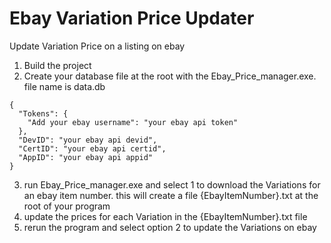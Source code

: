 # Ebay Variation Price Updater
Update Variation Price on a listing on ebay

1. Build the project
2. Create your database file at the root with the Ebay_Price_manager.exe. file name is data.db
```` 
{
  "Tokens": {
    "Add your ebay username": "your ebay api token"
  },
  "DevID": "your ebay api devid",
  "CertID": "your ebay api certid",
  "AppID": "your ebay api appid"
}
````
3. run Ebay_Price_manager.exe and select 1 to download the Variations for an ebay item number. this will create a file {EbayItemNumber}.txt at the root of your program
4. update the prices for each Variation in the {EbayItemNumber}.txt file
5. rerun the program and select option 2 to update the Variations on ebay
